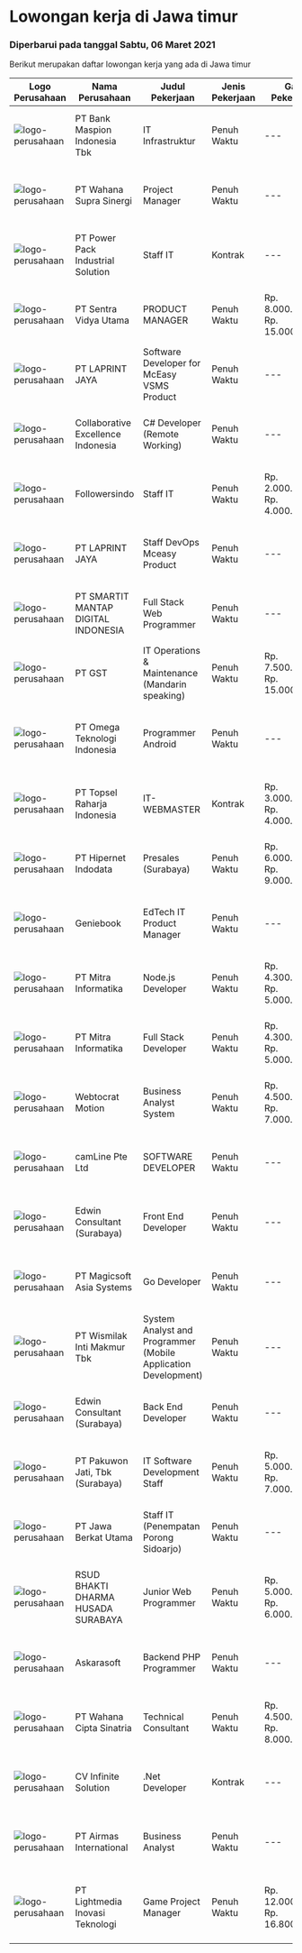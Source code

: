 
  # Lowongan kerja di Jawa timur

  ### Diperbarui pada tanggal Sabtu, 06 Maret 2021

  Berikut merupakan daftar lowongan kerja yang ada di Jawa timur

  |Logo Perusahaan | Nama Perusahaan | Judul Pekerjaan | Jenis Pekerjaan | Gaji Pekerjaan | Lokasi | Deskripsi | Tanggal diunggah | Pranala |
  | -------------- | --------------- | --------------- | --------- | --------- | -------------- | ------- | ----------- | ----------- |
  |![logo-perusahaan](https://image-service-cdn.seek.com.au/93d078eb08cd093cb51ce6639814d4dea7ef1f10/ee4dce1061f3f616224767ad58cb2fc751b8d2dc)|PT Bank Maspion Indonesia Tbk|IT Infrastruktur|Penuh Waktu|---|Surabaya|- usia maksimal 30 tahun- Minimal S1 Teknologi Informatika/Sistem Informasi, IPK &gt;= 3.00 (Skala 4.00)- Mempunyai pengalaman dan menguasai :     *...|Jumat, 05 Maret 2021|https://www.jobstreet.co.id/id/job/it-infrastruktur-3474413?token=0~5ff83d06-79b7-4ce2-9722-eb9d95e67d6a&sectionRank=1&jobId=jobstreet-id-job-3474413|
|![logo-perusahaan](https://image-service-cdn.seek.com.au/d425678988ae732e7d1e9e2b15631b6c66facccb/ee4dce1061f3f616224767ad58cb2fc751b8d2dc)|PT Wahana Supra Sinergi|Project Manager|Penuh Waktu|---|Surabaya|Reponsibilities :Manifest the project in terms of determining resources and strategies before it start. Establish, monitor, communicate and maintain...|Jumat, 05 Maret 2021|https://www.jobstreet.co.id/id/job/project-manager-3474485?token=0~5ff83d06-79b7-4ce2-9722-eb9d95e67d6a&sectionRank=2&jobId=jobstreet-id-job-3474485|
|![logo-perusahaan](https://image-service-cdn.seek.com.au/01d67b5c0138b6b46d840f6fe1f17291009f2291/ee4dce1061f3f616224767ad58cb2fc751b8d2dc)|PT Power Pack Industrial Solution|Staff IT|Kontrak|---|Gresik|Kualifikasi: Usia max 30 tahun Pendidikan min D3/S1 jurusan Sistem Informasi / Teknik Informatika, IPK min 3.00 Pengalaman dalam bidang IT,...|Kamis, 04 Maret 2021|https://www.jobstreet.co.id/id/job/staff-it-3473243?token=0~5ff83d06-79b7-4ce2-9722-eb9d95e67d6a&sectionRank=3&jobId=jobstreet-id-job-3473243|
|![logo-perusahaan](https://image-service-cdn.seek.com.au/3fab689e8b744a206690f8279918ab15492e8c30/ee4dce1061f3f616224767ad58cb2fc751b8d2dc)|PT Sentra Vidya Utama|PRODUCT MANAGER|Penuh Waktu|Rp. 8.000.000-Rp. 15.000.000|Surabaya|Kualifikasi: Pengalaman minimal 2 tahun dalam siklus pengembangan Sistem Informasi Minimal S1 Teknik Informatika / Sistem Informasi / Manajemen Sistem...|Jumat, 05 Maret 2021|https://www.jobstreet.co.id/id/job/product-manager-3474961?token=0~5ff83d06-79b7-4ce2-9722-eb9d95e67d6a&sectionRank=4&jobId=jobstreet-id-job-3474961|
|![logo-perusahaan](https://image-service-cdn.seek.com.au/dc8031f39eab10f87b42002dc0990bfa44c84342/ee4dce1061f3f616224767ad58cb2fc751b8d2dc)|PT LAPRINT JAYA|Software Developer for McEasy VSMS Product|Penuh Waktu|---|Surabaya|JOB DESKRIPSI : Membuat software sesuai requirement dari Perusahaan Mengembangkan dan mengarahkan pengujian sistem software dan prosedur validasi,...|Jumat, 05 Maret 2021|https://www.jobstreet.co.id/id/job/software-developer-for-mceasy-vsms-product-3465875?token=0~5ff83d06-79b7-4ce2-9722-eb9d95e67d6a&sectionRank=5&jobId=jobstreet-id-job-3465875|
|![logo-perusahaan](https://image-service-cdn.seek.com.au/00c268b58ba99fc65b0b0108dd8e2d7068acfb74/ee4dce1061f3f616224767ad58cb2fc751b8d2dc)|Collaborative Excellence Indonesia|C# Developer (Remote Working)|Penuh Waktu|---|Jawa Timur|Responsibilities: Design, coding, and testing of modules for various components of our product framework Capable of understanding and delivering...|Jumat, 05 Maret 2021|https://www.jobstreet.co.id/id/job/c-developer-remote-working-3465776?token=0~5ff83d06-79b7-4ce2-9722-eb9d95e67d6a&sectionRank=6&jobId=jobstreet-id-job-3465776|
|![logo-perusahaan](https://image-service-cdn.seek.com.au/4961f804095d8d03205926438d768877593f73e6/ee4dce1061f3f616224767ad58cb2fc751b8d2dc)|Followersindo|Staff IT|Penuh Waktu|Rp. 2.000.000-Rp. 4.000.000|Malang|Tanggung Jawab:1. Membuat aplikasi PHP dengan framework berbasis CI / Laravel2. Membuat aplikasi Android3. Analisa sistem dan database4. Fix bug,...|Rabu, 03 Maret 2021|https://www.jobstreet.co.id/id/job/staff-it-3472598?token=0~5ff83d06-79b7-4ce2-9722-eb9d95e67d6a&sectionRank=7&jobId=jobstreet-id-job-3472598|
|![logo-perusahaan](https://image-service-cdn.seek.com.au/dc8031f39eab10f87b42002dc0990bfa44c84342/ee4dce1061f3f616224767ad58cb2fc751b8d2dc)|PT LAPRINT JAYA|Staff DevOps Mceasy Product|Penuh Waktu|---|Surabaya|JOB DESKRIPSI : Membuat Problem Soving dan administration Memonitoring dan mengerjakan Networking Melakukan monitoring cloud serta virtualization...|Kamis, 04 Maret 2021|https://www.jobstreet.co.id/id/job/staff-devops-mceasy-product-3460869?token=0~5ff83d06-79b7-4ce2-9722-eb9d95e67d6a&sectionRank=8&jobId=jobstreet-id-job-3460869|
|![logo-perusahaan](https://image-service-cdn.seek.com.au/e53cfccad3044d449760849111e20b432ef61f3e/ee4dce1061f3f616224767ad58cb2fc751b8d2dc)|PT SMARTIT MANTAP DIGITAL INDONESIA|Full Stack Web Programmer|Penuh Waktu|---|Surabaya|REQUIREMENTS Candidate must possess at least Bachelor's Degree in Computer Science or equivalent. At least 1-2 Year(s) of working experience in the...|Jumat, 05 Maret 2021|https://www.jobstreet.co.id/id/job/full-stack-web-programmer-3466819?token=0~5ff83d06-79b7-4ce2-9722-eb9d95e67d6a&sectionRank=9&jobId=jobstreet-id-job-3466819|
|![logo-perusahaan](https://us.123rf.com/450wm/pavelstasevich/pavelstasevich1811/pavelstasevich181101027/112815900-stock-vector-no-image-available-icon-flat-vector.jpg?ver=6)|PT GST|IT Operations & Maintenance (Mandarin speaking)|Penuh Waktu|Rp. 7.500.000-Rp. 15.000.000|Jawa Timur|Installation/ Configuration/ Troubleshoot Fiber Optic, Routers, Switches and other devices Familiar with Networking System, comfortable with Server...|Sabtu, 06 Maret 2021|https://www.jobstreet.co.id/id/job/it-operations-maintenance-mandarin-speaking-3475210?token=0~5ff83d06-79b7-4ce2-9722-eb9d95e67d6a&sectionRank=10&jobId=jobstreet-id-job-3475210|
|![logo-perusahaan](https://image-service-cdn.seek.com.au/009151c69e682ce425e8f38bf42d954576478080/ee4dce1061f3f616224767ad58cb2fc751b8d2dc)|PT Omega Teknologi Indonesia|Programmer Android|Penuh Waktu|---|Jawa Timur|· Usia maksimal 28 tahun,· Pendidikan D3/S1/S2 Informatika / Sistem Informasi· Menguasai Android Studio, SQL Lite, Java, Json· Menguasai Database SQL...|Kamis, 04 Maret 2021|https://www.jobstreet.co.id/id/job/programmer-android-3464871?token=0~5ff83d06-79b7-4ce2-9722-eb9d95e67d6a&sectionRank=11&jobId=jobstreet-id-job-3464871|
|![logo-perusahaan](https://image-service-cdn.seek.com.au/69f98306273d8b82cc6642bda093dd5174a47fca/ee4dce1061f3f616224767ad58cb2fc751b8d2dc)|PT Topsel Raharja Indonesia|IT-WEBMASTER|Kontrak|Rp. 3.000.000-Rp. 4.000.000|Mojokerto|We are Group of Retail Company in Gadget, Electronic, Accessories, Furniture &amp; Fashion, we are operating 15 stores &amp; representing in excess of...|Rabu, 03 Maret 2021|https://www.jobstreet.co.id/id/job/it-webmaster-3459428?token=0~5ff83d06-79b7-4ce2-9722-eb9d95e67d6a&sectionRank=12&jobId=jobstreet-id-job-3459428|
|![logo-perusahaan](https://image-service-cdn.seek.com.au/10c421bd226b07c7b271d7c5e630a6b1efa36d67/ee4dce1061f3f616224767ad58cb2fc751b8d2dc)|PT Hipernet Indodata|Presales (Surabaya)|Penuh Waktu|Rp. 6.000.000-Rp. 9.000.000|Surabaya|Requirement: Age maximum 30 years old Minimum Bachelor degree from Computer Science (Computer Engineering, Information System, Information...|Kamis, 04 Maret 2021|https://www.jobstreet.co.id/id/job/presales-surabaya-3464733?token=0~5ff83d06-79b7-4ce2-9722-eb9d95e67d6a&sectionRank=13&jobId=jobstreet-id-job-3464733|
|![logo-perusahaan](https://image-service-cdn.seek.com.au/12b57803d6b6685ae92fa2592718166b34d0009f/ee4dce1061f3f616224767ad58cb2fc751b8d2dc)|Geniebook|EdTech IT Product Manager|Penuh Waktu|---|Surabaya|Expanding exponentially across South East Asia, Geniebook is on the lookout for global talents to create an impact with our team. We offer many...|Rabu, 03 Maret 2021|https://www.jobstreet.co.id/id/job/edtech-it-product-manager-8355486/origin/sg?token=0~5ff83d06-79b7-4ce2-9722-eb9d95e67d6a&sectionRank=14&jobId=jobstreet-sg-job-8355486|
|![logo-perusahaan](https://image-service-cdn.seek.com.au/4f6346c4b15f07e7dff0eae5f1fd5a54c57765ce/ee4dce1061f3f616224767ad58cb2fc751b8d2dc)|PT Mitra Informatika|Node.js Developer|Penuh Waktu|Rp. 4.300.000-Rp. 5.000.000|Surabaya|Responsibilities Design, develop, and maintain application's API through consistent and secure approach Test and Perform code deployment to production...|Jumat, 05 Maret 2021|https://www.jobstreet.co.id/id/job/node-js-developer-3462010?token=0~5ff83d06-79b7-4ce2-9722-eb9d95e67d6a&sectionRank=15&jobId=jobstreet-id-job-3462010|
|![logo-perusahaan](https://image-service-cdn.seek.com.au/4f6346c4b15f07e7dff0eae5f1fd5a54c57765ce/ee4dce1061f3f616224767ad58cb2fc751b8d2dc)|PT Mitra Informatika|Full Stack Developer|Penuh Waktu|Rp. 4.300.000-Rp. 5.000.000|Surabaya|Kandidat harus memiliki setidaknya SMA, Diploma, Gelar Sarjana di Teknik (Komputer/Telekomunikasi), Ilmu Komputer/Teknologi Informasi atau setara....|Jumat, 05 Maret 2021|https://www.jobstreet.co.id/id/job/full-stack-developer-3462011?token=0~5ff83d06-79b7-4ce2-9722-eb9d95e67d6a&sectionRank=16&jobId=jobstreet-id-job-3462011|
|![logo-perusahaan](https://image-service-cdn.seek.com.au/266cdb1b6633777975f7e16ec233144d07cf3b39/ee4dce1061f3f616224767ad58cb2fc751b8d2dc)|Webtocrat Motion|Business Analyst System|Penuh Waktu|Rp. 4.500.000-Rp. 7.000.000|Surabaya|Jam Kerja Flexible (40 Jam per minggu) Menganalisa system dengan user Membuat design system dengan user Berkoordinasi dengan tim development terkait...|Rabu, 03 Maret 2021|https://www.jobstreet.co.id/id/job/business-analyst-system-3471786?token=0~5ff83d06-79b7-4ce2-9722-eb9d95e67d6a&sectionRank=17&jobId=jobstreet-id-job-3471786|
|![logo-perusahaan](https://image-service-cdn.seek.com.au/5011d1d5c2f676b538d1c8fa6c54c0b907571fb3/ee4dce1061f3f616224767ad58cb2fc751b8d2dc)|camLine  Pte Ltd|SOFTWARE DEVELOPER|Penuh Waktu|---|Surabaya|Involve in the entire development cycle from requirements analysis to design, coding, testing, implementation and support Overseas travel will be...|Kamis, 04 Maret 2021|https://www.jobstreet.co.id/id/job/software-developer-3473222?token=0~5ff83d06-79b7-4ce2-9722-eb9d95e67d6a&sectionRank=18&jobId=jobstreet-id-job-3473222|
|![logo-perusahaan](https://image-service-cdn.seek.com.au/afd9f6512bb2cb7c2d954debcf4681958019d4e5/ee4dce1061f3f616224767ad58cb2fc751b8d2dc)|Edwin Consultant (Surabaya)|Front End Developer|Penuh Waktu|---|Surabaya|Front End DeveloperJob description: Translate business needs to technical specification Collaborate in agile software development teams Building,...|Rabu, 03 Maret 2021|https://www.jobstreet.co.id/id/job/front-end-developer-3463795?token=0~5ff83d06-79b7-4ce2-9722-eb9d95e67d6a&sectionRank=19&jobId=jobstreet-id-job-3463795|
|![logo-perusahaan](https://image-service-cdn.seek.com.au/eab1ce0d3e3a2d7f2eeb2c52c779d30ec6fefd11/ee4dce1061f3f616224767ad58cb2fc751b8d2dc)|PT Magicsoft Asia Systems|Go Developer|Penuh Waktu|---|Malang|Smartgopher TeamWe're a small (but growing!) group of people who value self-improvement, honesty, and humility. We like people who do everything to...|Rabu, 03 Maret 2021|https://www.jobstreet.co.id/id/job/go-developer-3464419?token=0~5ff83d06-79b7-4ce2-9722-eb9d95e67d6a&sectionRank=20&jobId=jobstreet-id-job-3464419|
|![logo-perusahaan](https://image-service-cdn.seek.com.au/862a8ac0fc4b814c4a53cd6a47e02535a5cb5c09/ee4dce1061f3f616224767ad58cb2fc751b8d2dc)|PT Wismilak Inti Makmur Tbk|System Analyst and Programmer (Mobile Application Development)|Penuh Waktu|---|Surabaya|Kualifikasi : Minimal S1 Teknik Informatika Mempunyai pengalaman di bidang iOS dan Android Development Diutamakan yang pernah mem-publish salah satu...|Rabu, 03 Maret 2021|https://www.jobstreet.co.id/id/job/system-analyst-and-programmer-mobile-application-development-3464400?token=0~5ff83d06-79b7-4ce2-9722-eb9d95e67d6a&sectionRank=21&jobId=jobstreet-id-job-3464400|
|![logo-perusahaan](https://image-service-cdn.seek.com.au/afd9f6512bb2cb7c2d954debcf4681958019d4e5/ee4dce1061f3f616224767ad58cb2fc751b8d2dc)|Edwin Consultant (Surabaya)|Back End Developer|Penuh Waktu|---|Surabaya|COMPANY OVERVIEWEdwin consultant is a thriving tax and management consulting firm based in Surabaya. We provide financial and management-related...|Rabu, 03 Maret 2021|https://www.jobstreet.co.id/id/job/back-end-developer-3463823?token=0~5ff83d06-79b7-4ce2-9722-eb9d95e67d6a&sectionRank=22&jobId=jobstreet-id-job-3463823|
|![logo-perusahaan](https://image-service-cdn.seek.com.au/d84cfb020f7df6ebd212bd19690457f56a8a171f/ee4dce1061f3f616224767ad58cb2fc751b8d2dc)|PT Pakuwon Jati, Tbk (Surabaya)|IT Software Development Staff|Penuh Waktu|Rp. 5.000.000-Rp. 7.000.000|Jawa Timur|Memastikan operasional aplikasi komputer di setiap departemen tidak terjadi masalah Mengembangkan sistem yang ada ke arah efisiensi perusahaan...|Selasa, 02 Maret 2021|https://www.jobstreet.co.id/id/job/it-software-development-staff-3470812?token=0~5ff83d06-79b7-4ce2-9722-eb9d95e67d6a&sectionRank=23&jobId=jobstreet-id-job-3470812|
|![logo-perusahaan](https://image-service-cdn.seek.com.au/ffcfb865e9d06c6d98c25927e77ae6bdffae7333/ee4dce1061f3f616224767ad58cb2fc751b8d2dc)|PT Jawa Berkat Utama|Staff IT (Penempatan Porong Sidoarjo)|Penuh Waktu|---|Sidoarjo|Usia Maksimal 37 tahun Pendidikan D3/S1 Informatika Pengalamann Diutamakan Menguasai Instalasi, Konfigurasi, Trubleshooting &amp; Backup Menguasai...|Selasa, 02 Maret 2021|https://www.jobstreet.co.id/id/job/staff-it-penempatan-porong-sidoarjo-3471165?token=0~5ff83d06-79b7-4ce2-9722-eb9d95e67d6a&sectionRank=24&jobId=jobstreet-id-job-3471165|
|![logo-perusahaan](https://image-service-cdn.seek.com.au/7005c675710d565959bc690a8df5e2042b2e73de/ee4dce1061f3f616224767ad58cb2fc751b8d2dc)|RSUD BHAKTI DHARMA HUSADA SURABAYA|Junior Web Programmer|Penuh Waktu|Rp. 5.000.000-Rp. 6.000.000|Surabaya|Kualifikasi• Usia maksimal 30 Tahun• S1 di bidang Teknologi Informatika atau sejenisnya• Menguasai PHP, HTML5,CSS,Javascript,Ajax,JQuery• Menguasai...|Jumat, 05 Maret 2021|https://www.jobstreet.co.id/id/job/junior-web-programmer-3474076?token=0~5ff83d06-79b7-4ce2-9722-eb9d95e67d6a&sectionRank=25&jobId=jobstreet-id-job-3474076|
|![logo-perusahaan](https://image-service-cdn.seek.com.au/58a6011598098ec6712521f2a02d3f3410cb0545/ee4dce1061f3f616224767ad58cb2fc751b8d2dc)|Askarasoft|Backend PHP Programmer|Penuh Waktu|---|Surabaya|Askarasoft urgently require PHP Developer to be stationed in Surabaya As a backend PHP developer, you will develop plugin/customization for existing...|Kamis, 04 Maret 2021|https://www.jobstreet.co.id/id/job/backend-php-programmer-3473163?token=0~5ff83d06-79b7-4ce2-9722-eb9d95e67d6a&sectionRank=26&jobId=jobstreet-id-job-3473163|
|![logo-perusahaan](https://image-service-cdn.seek.com.au/3f6500255c23157b1cd85f3eacd2a8ee71a9bb4c/ee4dce1061f3f616224767ad58cb2fc751b8d2dc)|PT Wahana Cipta Sinatria|Technical Consultant|Penuh Waktu|Rp. 4.500.000-Rp. 8.000.000|Surabaya|Possessed bachelor degree in Information Technology/Computer Science with minimum GPA 3.00 Experienced in Microsoft D365 BC/D365 FO/.Net (Fresh...|Kamis, 04 Maret 2021|https://www.jobstreet.co.id/id/job/technical-consultant-3473415?token=0~5ff83d06-79b7-4ce2-9722-eb9d95e67d6a&sectionRank=27&jobId=jobstreet-id-job-3473415|
|![logo-perusahaan](https://image-service-cdn.seek.com.au/2e0e72e0535e59954e109dd6ef9f8dbff50c0179/ee4dce1061f3f616224767ad58cb2fc751b8d2dc)|CV Infinite Solution|.Net Developer|Kontrak|---|Jawa Timur|Required Competencies: C# ASP.Net Web Form ASP.Net Web MVC ASP.Net Web API SQL Server Database HTML5 + CSS3 Javascript &amp; Jquery Bootstrap...|Kamis, 04 Maret 2021|https://www.jobstreet.co.id/id/job/net-developer-3465553?token=0~5ff83d06-79b7-4ce2-9722-eb9d95e67d6a&sectionRank=28&jobId=jobstreet-id-job-3465553|
|![logo-perusahaan](https://image-service-cdn.seek.com.au/37291b121aaa89e18562d5303260ddadb0c9c2bd/ee4dce1061f3f616224767ad58cb2fc751b8d2dc)|PT Airmas International|Business Analyst|Penuh Waktu|---|Surabaya|Candidate must possess at least Bachelor's Degree in any field. At least 1 Year(s) of working experience in the related field is required for this...|Selasa, 02 Maret 2021|https://www.jobstreet.co.id/id/job/business-analyst-3471605?token=0~5ff83d06-79b7-4ce2-9722-eb9d95e67d6a&sectionRank=29&jobId=jobstreet-id-job-3471605|
|![logo-perusahaan](https://image-service-cdn.seek.com.au/e6f28b5f379a1eb1827750795879acbf69f6bc55/ee4dce1061f3f616224767ad58cb2fc751b8d2dc)|PT Lightmedia Inovasi Teknologi|Game Project Manager|Penuh Waktu|Rp. 12.000.000-Rp. 16.800.000|Jawa Timur|LimeCommerce sedang ada lowongan Project Manager untuk sister company kami Stairway Games. Berikut job descriptionnya:Stairway Games is looking for a...|Selasa, 02 Maret 2021|https://www.jobstreet.co.id/id/job/game-project-manager-3471117?token=0~5ff83d06-79b7-4ce2-9722-eb9d95e67d6a&sectionRank=30&jobId=jobstreet-id-job-3471117|

  